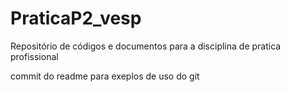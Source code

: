 # PraticaP2_vesp
Repositório de códigos e documentos para a disciplina de pratica profissional

commit do readme para exeplos de uso do git
